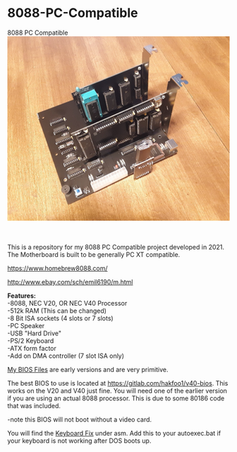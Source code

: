 # 8088-PC-Compatible
8088 PC Compatible
![alt text](/images/20211027_110916.jpg)

\
\
This is a repository for my 8088 PC Compatible project developed in 2021. The Motherboard is built to be generally PC XT compatible.

https://www.homebrew8088.com/

http://www.ebay.com/sch/emil6190/m.html

**Features:**\
-8088, NEC V20, OR NEC V40 Processor\
-512k RAM (This can be changed)\
-8 Bit ISA sockets (4 slots or 7 slots)\
-PC Speaker\
-USB "Hard Drive"\
-PS/2 Keyboard\
-ATX form factor\
-Add on DMA controller (7 slot ISA only) 

[My BIOS Files](https://github.com/homebrew8088/8088-PC-Compatible/tree/main/bios) are early versions and are very primitive.

The best BIOS to use is located at https://gitlab.com/hakfoo1/v40-bios. This works on the V20 and V40 just fine. You will need one of the earlier version if you are using an actual 8088 processor. This is due to some 80186 code that was included.

-note this BIOS will not boot without a video card.

You will find the [Keyboard Fix](https://github.com/homebrew8088/8088-PC-Compatible/tree/main/asm/keyboard%20fix) under asm. Add this to your autoexec.bat if your keyboard is not working after DOS boots up.

